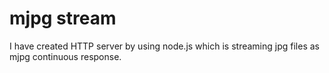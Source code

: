 # mjpg stream

I have created HTTP server by using node.js which is streaming jpg files as mjpg continuous response.